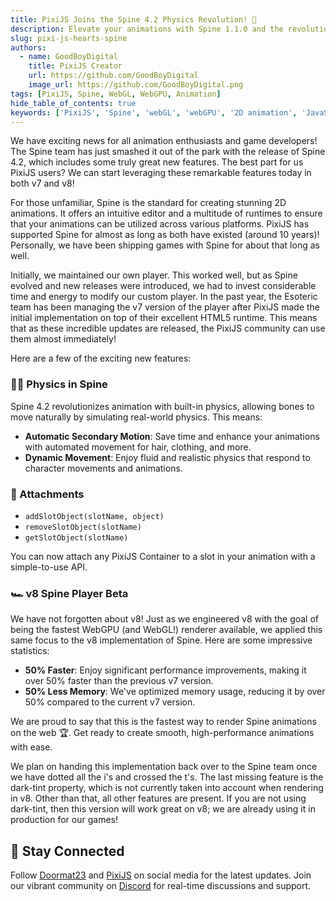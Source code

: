```yaml
---
title: PixiJS Joins the Spine 4.2 Physics Revolution! 🚀
description: Elevate your animations with Spine 1.1.0 and the revolutionary physics features of Spine 4.2, now fully integrated with PixiJS v8.
slug: pixi-js-hearts-spine
authors:
  - name: GoodBoyDigital
    title: PixiJS Creator
    url: https://github.com/GoodBoyDigital
    image_url: https://github.com/GoodBoyDigital.png
tags: [PixiJS, Spine, WebGL, WebGPU, Animation]
hide_table_of_contents: true
keywords: ['PixiJS', 'Spine', 'webGL', 'webGPU', '2D animation', 'JavaScript graphics', 'game development']
---
```


We have exciting news for all animation enthusiasts and game developers! The Spine team has just smashed it out of the park with the release of Spine 4.2, which includes some truly great new features. The best part for us PixiJS users? We can start leveraging these remarkable features today in both v7 and v8!

<!--truncated-->

For those unfamiliar, Spine is the standard for creating stunning 2D animations. It offers an intuitive editor and a multitude of runtimes to ensure that your animations can be utilized across various platforms. PixiJS has supported Spine for almost as long as both have existed (around 10 years)! Personally, we have been shipping games with Spine for about that long as well.

Initially, we maintained our own player. This worked well, but as Spine evolved and new releases were introduced, we had to invest considerable time and energy to modify our custom player. In the past year, the Esoteric team has been managing the v7 version of the player after PixiJS made the initial implementation on top of their excellent HTML5 runtime. This means that as these incredible updates are released, the PixiJS community can use them almost immediately!

Here are a few of the exciting new features:

### 🏋️‍♂️ Physics in Spine

Spine 4.2 revolutionizes animation with built-in physics, allowing bones to move naturally by simulating real-world physics. This means:
- **Automatic Secondary Motion**: Save time and enhance your animations with automated movement for hair, clothing, and more.
- **Dynamic Movement**: Enjoy fluid and realistic physics that respond to character movements and animations.

### 📎 Attachments

  - `addSlotObject(slotName, object)`
  - `removeSlotObject(slotName)`
  - `getSlotObject(slotName)`

You can now attach any PixiJS Container to a slot in your animation with a simple-to-use API.

### 🏎️ v8 Spine Player Beta

We have not forgotten about v8! Just as we engineered v8 with the goal of being the fastest WebGPU (and WebGL!) renderer available, we applied this same focus to the v8 implementation of Spine. Here are some impressive statistics:

- **50% Faster**: Enjoy significant performance improvements, making it over 50% faster than the previous v7 version.
- **50% Less Memory**: We've optimized memory usage, reducing it by over 50% compared to the current v7 version.

We are proud to say that this is the fastest way to render Spine animations on the web 🏆. Get ready to create smooth, high-performance animations with ease.

We plan on handing this implementation back over to the Spine team once we have dotted all the i's and crossed the t's. The last missing feature is the dark-tint property, which is not currently taken into account when rendering in v8. Other than that, all other features are present. If you are not using dark-tint, then this version will work great on v8; we are already using it in production for our games!

## 📲 Stay Connected

Follow [Doormat23](https://twitter.com/Doormat23) and [PixiJS](https://twitter.com/PixiJS) on social media for the latest updates. Join our vibrant community on [Discord](https://discord.gg/nrnDP9wtyX) for real-time discussions and support.
